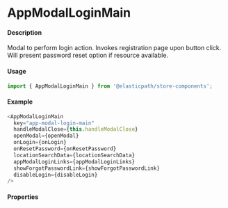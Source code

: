 # AppModalLoginMain

#### Description

Modal to perform login action. Invokes registration page upon button click. Will present password reset option if resource available.

#### Usage

```js
import { AppModalLoginMain } from '@elasticpath/store-components';
```

#### Example

```js
<AppModalLoginMain
  key="app-modal-login-main"
  handleModalClose={this.handleModalClose}
  openModal={openModal}
  onLogin={onLogin}
  onResetPassword={onResetPassword}
  locationSearchData={locationSearchData}
  appModalLoginLinks={appModalLoginLinks}
  showForgotPasswordLink={showForgotPasswordLink}
  disableLogin={disableLogin}
/>
```

#### Properties

<!-- PROPS -->
